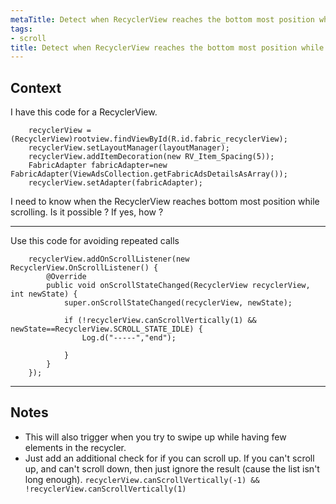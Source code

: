 ```yaml
---
metaTitle: Detect when RecyclerView reaches the bottom most position while scrolling
tags:
- scroll
title: Detect when RecyclerView reaches the bottom most position while scrolling
---
```


## Context

I have this code for a RecyclerView.



```
    recyclerView = (RecyclerView)rootview.findViewById(R.id.fabric_recyclerView);
    recyclerView.setLayoutManager(layoutManager);
    recyclerView.addItemDecoration(new RV_Item_Spacing(5));
    FabricAdapter fabricAdapter=new FabricAdapter(ViewAdsCollection.getFabricAdsDetailsAsArray());
    recyclerView.setAdapter(fabricAdapter);

```

I need to know when the RecyclerView reaches bottom most position while scrolling. Is it possible ? If yes, how ?



---

Use this code for avoiding repeated calls



```
    recyclerView.addOnScrollListener(new RecyclerView.OnScrollListener() {
        @Override
        public void onScrollStateChanged(RecyclerView recyclerView, int newState) {
            super.onScrollStateChanged(recyclerView, newState);

            if (!recyclerView.canScrollVertically(1) && newState==RecyclerView.SCROLL_STATE_IDLE) {
                Log.d("-----","end");
                
            }
        }
    });

```


---

## Notes

- This will also trigger when you try to swipe up while having few elements in the recycler.
- Just add an additional check for if you can scroll up. If you can't scroll up, and can't scroll down, then just ignore the result (cause the list isn't long enough). `recyclerView.canScrollVertically(-1) && !recyclerView.canScrollVertically(1)`
